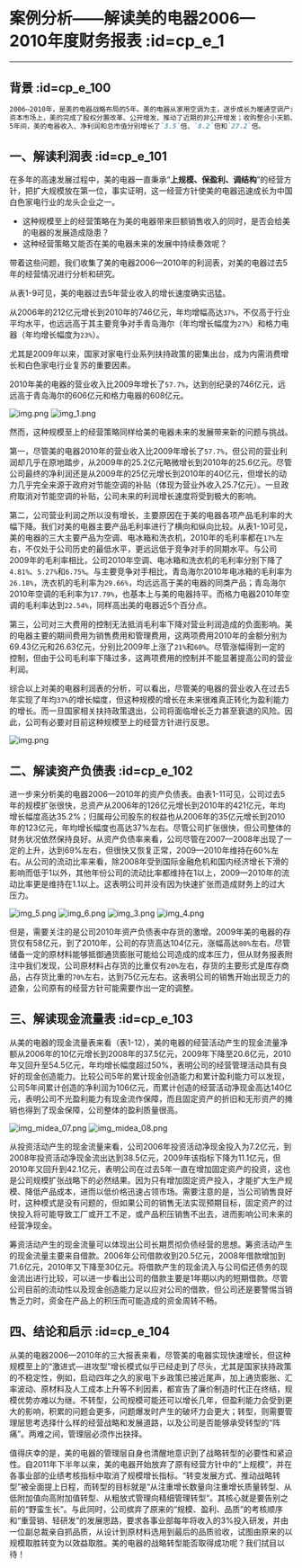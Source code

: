# 案例分析——解读美的电器2006—2010年度财务报表 :id=cp_e_1
--- 

## 背景 :id=cp_e_100

```md
2006—2010年，是美的电器战略布局的5年。美的电器从家用空调为主，逐步成长为暖通空调产业、白色家电产业综合协调发展的行业龙头之一；
资本市场上，美的完成了股权分置改革、公开增发，推动了近期的非公开增发；收购整合小天鹅、荣事达和华凌等；
5年间，美的电器收入、净利润和总市值分别增长了`3.5`倍、`8.2`倍和`27.2`倍。

```

## 一、解读利润表 :id=cp_e_101

在多年的高速发展过程中，美的电器一直秉承“**上规模、保盈利、调结构**”的经营方针，把扩大规模放在第一位，事实证明，这一经营方针使美的电器迅速成长为中国白色家电行业的龙头企业之一。 

- 这种规模至上的经营策略在为美的电器带来巨额销售收入的同时，是否会给美的电器的发展造成隐患？
- 这种经营策略又能否在美的电器未来的发展中持续奏效呢？

带着这些问题，我们收集了美的电器2006—2010年的利润表，对美的电器过去5年的经营情况进行分析和研究。

从表1-9可见，美的电器过去5年营业收入的增长速度确实迅猛。

从2006年的212亿元增长到2010年的746亿元，年均增幅高达`37%`，不仅高于行业平均水平，也远远高于其主要竞争对手青岛海尔（年均增长幅度为`27%`）和格力电器（年均增长幅度为`23%`）。

尤其是2009年以来，国家对家电行业系列扶持政策的密集出台，成为内需消费增长和白色家电行业复苏的重要因素。

2010年美的电器的营业收入比2009年增长了`57.7%`，达到创纪录的746亿元，远远高于青岛海尔的606亿元和格力电器的608亿元。

![img.png](./images/chapte01/img_midea_01.png)
![img_1.png](./images/chapte01/img_midea_01_1.png)

然而，这种规模至上的经营策略同样给美的电器未来的发展带来新的问题与挑战。

第一，尽管美的电器2010年的营业收入比2009年增长了`57.7%`，但公司的营业利润却几乎在原地踏步，从2009年的25.2亿元略微增长到2010年的25.6亿元。尽管公司最终的净利润还是从2009年的25亿元增长到2010年的40亿元，但增长的动力几乎完全来源于政府对节能空调的补贴（体现为营业外收入25.7亿元）。一旦政府取消对节能空调的补贴，公司未来的利润增长速度将受到极大的影响。

第二，公司营业利润之所以没有增长，主要原因在于美的电器各项产品毛利率的大幅下降。我们对美的电器主要产品毛利率进行了横向和纵向比较。从表1-10可见，美的电器的三大主要产品为空调、电冰箱和洗衣机，2010年的毛利率都在`17%`左右，不仅处于公司历史的最低水平，更远远低于竞争对手的同期水平。与公司2009年的毛利率相比，公司2010年空调、电冰箱和洗衣机的毛利率分别下降了`4.81%`、`5.27%`和`6.75%`。与主要竞争对手相比，青岛海尔2010年电冰箱的毛利率为`26.18%`，洗衣机的毛利率为`29.66%`，均远远高于美的电器的同类产品；青岛海尔2010年空调的毛利率为`17.79%`，也基本上与美的电器持平。而格力电器2010年空调的毛利率达到`22.54%`，同样高出美的电器近5个百分点。

第三，公司对三大费用的控制无法抵消毛利率下降对营业利润造成的负面影响。美的电器主要的期间费用为销售费用和管理费用，这两项费用2010年的金额分别为69.43亿元和26.63亿元，分别比2009年上涨了`21%`和`60%`。尽管涨幅得到一定的控制，但由于公司毛利率下降过多，这两项费用的控制并不能显著提高公司的营业利润。

综合以上对美的电器利润表的分析，可以看出，尽管美的电器的营业收入在过去5年实现了年均`37%`的增长幅度，但这种规模的增长在未来很难真正转化为盈利能力的增长。而一旦国家相关扶持政策退出，公司将面临增长乏力甚至衰退的风险。因此，公司有必要对目前这种规模至上的经营方针进行反思。


![img.png](./images/chapte01/img_midea_02.png)

## 二、解读资产负债表 :id=cp_e_102

进一步来分析美的电器2006—2010年的资产负债表。由表1-11可见，公司过去5年的规模扩张很快，总资产从2006年的126亿元增长到2010年的421亿元，年均增长幅度高达35.2%；归属母公司股东的权益也从2006年的35亿元增长到2010年的123亿元，年均增长幅度也高达37%左右。尽管公司扩张很快，但公司整体的财务状况依然保持良好。从资产负债率来看，公司尽管在2007—2008年出现了一定的上升，达到69%左右，但很快又恢复正常，2009—2010年维持在60%左右。从公司的流动比率来看，除2008年受到国际金融危机和国内经济增长下滑的影响而低于1以外，其他年份公司的流动比率都维持在1以上，2009—2010年的流动比率更是维持在1.1以上。这表明公司并没有因为快速扩张而造成财务上的过大压力。

![img_5.png](./images/chapte01/img_midea_03.png)
![img_6.png](./images/chapte01/img_midea_04.png)
![img_3.png](./images/chapte01/img_midea_05.png)
![img_4.png](./images/chapte01/img_midea_06.png)


但是，需要关注的是公司2010年资产负债表中存货的激增。2009年美的电器的存货仅有58亿元，到了2010年，公司的存货高达104亿元，涨幅高达`80%`左右。尽管储备一定的原材料能够抵御通货膨胀可能给公司造成的成本压力，但从财务报表附注中我们发现，公司原材料占存货的比重仅有`20%`左右，存货的主要形式是库存商品，占存货比重的`70%`左右，达到75亿元左右。这表明公司的销售开始出现乏力的迹象，公司原有的经营方针可能需要作出一定的调整。

## 三、解读现金流量表 :id=cp_e_103

从美的电器的现金流量表来看（表1-12），美的电器的经营活动产生的现金流量净额从2006年的10亿元增长到2008年的37.5亿元，2009年下降至20.6亿元，2010年又回升至54.5亿元，年均增长幅度超过50%，表明公司的经营管理活动具有良好的现金创造能力。比较公司5年的累计现金创造能力和累计盈利能力可以发现，公司5年间累计创造的净利润为106亿元，而累计创造的经营活动净现金高达140亿元，表明公司不光盈利能力有现金流作保障，而且固定资产的折旧和无形资产的摊销也得到了现金保障，公司整体的盈利质量很高。

![img_midea_07.png](./images/chapte01/img_midea_07.png)
![img_midea_08.png](./images/chapte01/img_midea_08.png)


从投资活动产生的现金流量来看，公司2006年投资活动净现金投入为7.2亿元，到2008年投资活动净现金流出达到38.5亿元，2009年该指标下降为11.1亿元，但2010年又回升到42.1亿元，表明公司在过去5年一直在增加固定资产的投资，这也是公司规模扩张战略下的必然结果。因为只有增加固定资产投入，才能扩大生产规模、降低产品成本，进而以低价格迅速占领市场。需要注意的是，当公司销售良好时，这种模式是没有问题的，但如果公司的销售无法实现预期目标，固定资产的过快投入将可能导致工厂或开工不足，或产品积压销售不出去，进而影响公司未来的经营净现金。

筹资活动产生的现金流量可以体现出公司长期贯彻负债经营的思想。筹资活动产生的现金流量主要来自借款。2006年公司借款收到20.5亿元，2008年借款增加到71.6亿元，2010年又下降至30亿元。将借款产生的现金流入与公司偿还债务的现金流出进行比较，可以进一步看出公司的借款主要是1年期以内的短期借款。尽管公司目前的流动性以及现金创造能力足以应对公司的借款，但公司还是要警惕当销售乏力时，资金在产品上的积压而可能造成的资金周转不畅。

## 四、结论和启示 :id=cp_e_104

从美的电器2006—2010年的三大报表来看，尽管美的电器实现快速增长，但这种规模至上的“激进式—进攻型”增长模式似乎已经走到了尽头，尤其是国家扶持政策的不稳定性，例如，启动四年之久的家电下乡政策已接近尾声，加上通货膨胀、汇率波动、原材料及人工成本上升等不利因素，都宣告了廉价制造时代正在终结，规模优势亦难以为继。不转型，公司规模可能还可以增长几年，但盈利能力会受到更大的影响，积累的问题会更多，问题爆发时产生的破坏力会更大；转型，则需要管理层思考选择什么样的经营战略和发展道路，以及公司是否能够承受转型的“阵痛”。两难之间，管理层必须作出抉择。

值得庆幸的是，美的电器的管理层自身也清醒地意识到了战略转型的必要性和紧迫性。自2011年下半年以来，美的电器开始放弃了原有经营方针中的“上规模”，并在各事业部的业绩考核指标中取消了规模增长指标。“转变发展方式、推动战略转型”被全面提上日程，而转型的目标就是“从注重增长数量向注重增长质量转型、从低附加值向高附加值转型、从粗放式管理向精细管理转型”。其核心就是要告别之前的“野蛮生长”。与此同时，公司摈弃了原来的“规模、盈利、品质”的考核顺序和“重营销、轻研发”的发展思路，要求各事业部每年将收入的3%投入研发，并由一位副总裁亲自抓品质，从设计到原材料选用到最后的品质验收，试图由原来的以规模取胜转变为以效益取胜。美的电器的战略转型能否取得成功呢？我们拭目以待！
